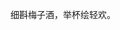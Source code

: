 细斟梅子酒，举杯绘轻欢。

<!---
mazijie/mazijie is a ✨ special ✨ repository because its `README.md` (this file) appears on your GitHub profile.
You can click the Preview link to take a look at your changes.
--->
<!---
<img align="left" src="https://github-readme-stats.vercel.app/api?username=mazijie&include_all_commits=true&count_private-true&custom_title=mazijie'%20GitHub%20Stats&line_height=30&show_icons=true&hide_border=true&bg_color=192133&title_color=efb752&icon_color=efb752&text_color=70bed9">
--->
